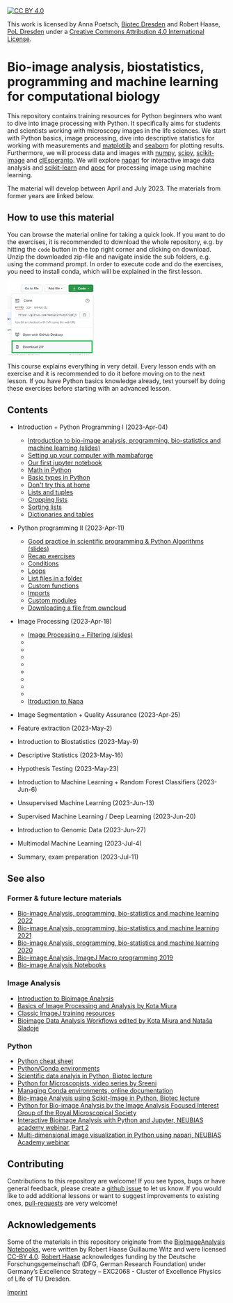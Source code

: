 [![CC BY 4.0][cc-by-shield]][cc-by]

This work is licensed by Anna Poetsch, [Biotec Dresden](https://tu-dresden.de/cmcb/biotec/forschungsgruppen/poetsch) and Robert Haase, [PoL Dresden](http://physics-of-life.tu-dresden.de/bia) under a
[Creative Commons Attribution 4.0 International License][cc-by].

[cc-by]: http://creativecommons.org/licenses/by/4.0/
[cc-by-image]: https://i.creativecommons.org/l/by/4.0/88x31.png
[cc-by-shield]: https://img.shields.io/badge/License-CC%20BY%204.0-lightgrey.svg

# Bio-image analysis, biostatistics, programming and machine learning for computational biology
This repository contains training resources for Python beginners who want to dive into image processing with Python. 
It specifically aims for students and scientists working with microscopy images in the life sciences.
We start with Python basics, image processing, dive into descriptive statistics for working with measurements and [matplotlib](https://matplotlib.org/) and [seaborn](https://seaborn.pydata.org/) for plotting results.
Furthermore, we will process data and images with [numpy](https://numpy.org), [scipy](https://www.scipy.org/), [scikit-image](https://scikit-image.org/) and [clEsperanto](https://github.com/clEsperanto/pyclesperanto_prototype).
We will explore [napari](https://napari.org) for interactive image data analysis and [scikit-learn](https://scikit-learn.org/) and [apoc](https://github.com/haesleinhuepf/apoc) for processing image using machine learning.

The material will develop between April and July 2023. The materials from former years are linked below.

## How to use this material
You can browse the material online for taking a quick look.
If you want to do the exercises, it is recommended to download the whole repository, e.g. by hitting the `code` button in the top right corner and clicking on download.
Unzip the downloaded zip-file and navigate inside the sub folders, e.g. using the command prompt. 
In order to execute code and do the exercises, you need to install conda, which will be explained in the first lesson.

<img src="images/download.png" width="200"/>

This course explains everything in very detail. 
Every lesson ends with an exercise and it is recommended to do it before moving on to the next lesson. 
If you have Python basics knowledge already, test yourself by doing these exercises before starting with an advanced lesson.

## Contents

* Introduction + Python Programming I (2023-Apr-04)
  * [Introduction to bio-image analysis, programming, bio-statistics and machine learning (slides)](01_introduction_python_programming/Introduction_QBIA.pdf)
  * [Setting up your computer with mambaforge](https://biapol.github.io/blog/mara_lampert/getting_started_with_mambaforge_and_python/readme.html)
  * [Our first jupyter notebook](01_introduction_python_programming/01_our_first_juptyer_notebook.ipynb)
  * [Math in Python](01_introduction_python_programming/02_Math_in_python.ipynb)
  * [Basic types in Python](01_introduction_python_programming/03_Basic_types.ipynb)
  * [Don't try this at home](01_introduction_python_programming/04_Dont_try_this_at_home.ipynb)
  * [Lists and tuples](01_introduction_python_programming/05_lists_tuples.ipynb)
  * [Cropping lists](01_introduction_python_programming/05a_cropping_lists.ipynb)
  * [Sorting lists](01_introduction_python_programming/05b_sorting_lists.ipynb)
  * [Dictionaries and tables](01_introduction_python_programming/06_Dictionaries_and_tables.ipynb)

* Python programming II (2023-Apr-11)
  * [Good practice in scientific programming & Python Algorithms (slides)](02_python_algorithms/Good_Practice_and_Python_algorithms.pdf)
  * [Recap exercises](02_python_algorithms/00_recap.ipynb)
  * [Conditions](02_python_algorithms/07_Conditions.ipynb)
  * [Loops](02_python_algorithms/08_loops.ipynb)
  * [List files in a folder](02_python_algorithms/08a_list_files_in_a_folder.ipynb)
  * [Custom functions](02_python_algorithms/09_custom_functions.ipynb)
  * [Imports](02_python_algorithms/10_Import_packages.ipynb)
  * [Custom modules](02_python_algorithms/11_custom_libraries.ipynb)
  * [Downloading a file from owncloud](02_python_algorithms/12_owncloud.ipynb)
  
* Image Processing (2023-Apr-18)
  * [Image Processing + Filtering (slides)](03_image_processing/Image_Processing_and_Filtering.pdf)
  * [](03_image_processing/01_images_as_arrays.ipynb)
  * [](03_image_processing/02_opening_visualizing_images.ipynb)
  * [](03_image_processing/03_inspecting_3d_images.ipynb)
  * [](03_image_processing/04_Brightness_and_Contrast.ipynb)
  * [](03_image_processing/05_Cropping_images.ipynb)
  * [](03_image_processing/06_Image_Filters.ipynb)
  * [](03_image_processing/07_Binarization.ipynb)
  * [](03_image_processing/08_Morphological_operations.ipynb)
  * [Itroduction to Napa](03_image_processing/09_Napari_introduction.ipynb)
* Image Segmentation + Quality Assurance (2023-Apr-25)
* Feature extraction (2023-May-2)
* Introduction to Biostatistics (2023-May-9)
* Descriptive Statistics (2023-May-16)
* Hypothesis Testing (2023-May-23)
* Introduction to Machine Learning + Random Forest Classifiers  (2023-Jun-6)
* Unsupervised Machine Learning  (2023-Jun-13)
* Supervised Machine Learning / Deep Learning (2023-Jun-20)
* Introduction to Genomic Data (2023-Jun-27)
* Multimodal Machine Learning (2023-Jul-4)
* Summary, exam preparation (2023-Jul-11)

## See also

### Former & future lecture materials
* [Bio-image Analysis, programming, bio-statistics and machine learning 2022](https://github.com/BiAPoL/Bio-image_Analysis_with_Python/tree/035bb75d90444f14ef21876bf3fdf9e53417f87b)
* [Bio-image Analysis, programming, bio-statistics and machine learning 2021](https://github.com/BiAPoL/Bio-image_Analysis_with_Python/tree/a62070dee408814cee4258758f5187f135774519)
* [Bio-image Analysis, programming, bio-statistics and machine learning 2020](https://git.mpi-cbg.de/rhaase/lecture_applied_bioimage_analysis_2020)
* [Bio-image Analysis, ImageJ Macro programming 2019](https://git.mpi-cbg.de/rhaase/lecture_applied_bioimage_analysis)
* [Bio-image Analysis Notebooks](https://haesleinhuepf.github.io/BioImageAnalysisNotebooks/)

### Image Analysis
* [Introduction to Bioimage Analysis](https://bioimagebook.github.io/)
* [Basics of Image Processing and Analysis by Kota Miura](https://github.com/miura/ij_textbook1/raw/76b51338e1f006c580b6f0f5cfc48fe02fba38d7/CMCIBasicCourse201102Bib.pdf)
* [Classic ImageJ training resources](https://imagej.nih.gov/ij/docs/examples/index.html)
* [Bioimage Data Analysis Workflows edited by Kota Miura and Nataša Sladoje](https://link.springer.com/book/10.1007%2F978-3-030-22386-1)

### Python
* [Python cheat sheet](https://github.com/gto76/python-cheatsheet)
* [Python/Conda environments](https://mpicbg-scicomp.github.io/ipf_howtoguides/guides/Python_Conda_Environments)
* [Scientific data analyis in Python, Biotec lecture](https://youtu.be/MOEPe9TGBK0)
* [Python for Microscopists, video series by Sreeni](https://www.youtube.com/channel/UC34rW-HtPJulxr5wp2Xa04w)
* [Managing Conda environments, online documentation](https://docs.conda.io/projects/conda/en/latest/user-guide/tasks/manage-environments.html)
* [Bio-image Analysis using Scikit-Image in Python, Biotec lecture](https://youtu.be/FnvgepHDqRA)
* [Python for Bio-image Analysis by the Image Analysis Focused Interest Group of the Royal Microscopical Society](https://github.com/IAFIG-RMS/Python-for-Bioimage-Analysis)
* [Interactive Bioimage Analysis with Python and Jupyter, NEUBIAS academy webinar](https://youtu.be/2KF8vBrp3Zw), [Part 2](https://youtu.be/Y3pB3wnOivE)
* [Multi-dimensional image visualization in Python using napari, NEUBIAS Academy webinar](https://youtu.be/VgvDSq5aCDQ)

## Contributing
Contributions to this repository are welcome! If you see typos, bugs or have general feedback, please create a [github issue](https://github.com/BiA-PoL/Bio-image_Analysis_with_Python_course/issues) to let us know. 
If you would like to add additional lessons or want to suggest improvements to existing ones, [pull-requests](https://github.com/BiA-PoL/Bio-image_Analysis_with_Python_course/pulls) are very welcome!

## Acknowledgements
Some of the materials in this repository originate from the [BioImageAnalysis Notebooks](https://haesleinhuepf.github.io/BioImageAnalysisNotebooks/intro.html), were written by Robert Haase Guillaume Witz and were licensed [CC-BY 4.0](https://creativecommons.org/licenses/by/4.0/).
[Robert Haase](https://twitter.com/haesleinhuepf/) acknowledges funding by the Deutsche Forschungsgemeinschaft (DFG, German Research Foundation) under Germany’s Excellence Strategy – EXC2068 - Cluster of Excellence Physics of Life of TU Dresden.

[Imprint](https://tu-dresden.de/impressum)

